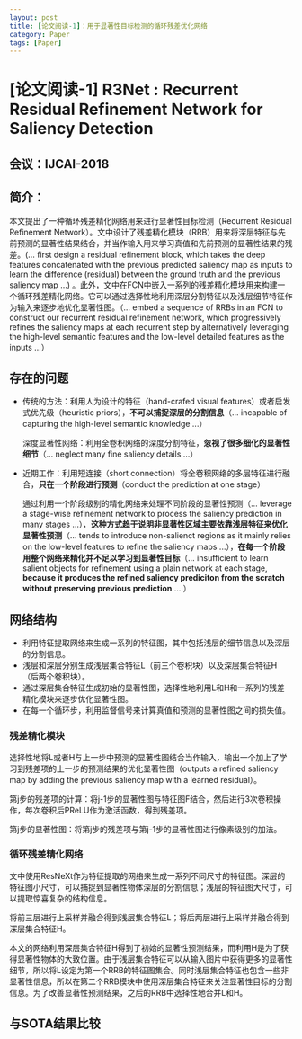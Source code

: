 ```yaml
---
layout: post
title: [论文阅读-1]：用于显著性目标检测的循环残差优化网络
category: Paper
tags: [Paper]
---
```


# [论文阅读-1] R3Net : Recurrent Residual Refinement Network for Saliency Detection

## 会议：IJCAI-2018

## 简介：

本文提出了一种循环残差精化网络用来进行显著性目标检测（Recurrent Residual Refinement Network）。文中设计了残差精化模块（RRB）用来将深层特征与先前预测的显著性结果结合，并当作输入用来学习真值和先前预测的显著性结果的残差。(... first design a residual refinement block, which takes the deep features concatenated with the previous predicted saliency map as inputs to learn the difference (residual) between the ground truth and the previous saliency map ...) 。此外，文中在FCN中嵌入一系列的残差精化模块用来构建一个循环残差精化网络。它可以通过选择性地利用深层分割特征以及浅层细节特征作为输入来逐步地优化显著性图。（... embed a sequence of RRBs in an FCN to construct our recurrent residual refinement network, which progressively refines the saliency maps at each recurrent step by alternatively leveraging the high-level semantic features and the low-level detailed features as the inputs ...）

## 存在的问题

- 传统的方法：利用人为设计的特征（hand-crafed visual features）或者启发式优先级（heuristic priors），**不可以捕捉深层的分割信息**（... incapable of capturing the high-level semantic knowledge ...）

  深度显著性网络：利用全卷积网络的深度分割特征，**忽视了很多细化的显著性细节**（... neglect many fine saliency details ...）

- 近期工作：利用短连接（short connection）将全卷积网络的多层特征进行融合，**只在一个阶段进行预测**（conduct the prediction at one stage）

  通过利用一个阶段级别的精化网络来处理不同阶段的显著性预测（... leverage a stage-wise refinement network to process the saliency prediction in many stages ...），**这种方式趋于说明非显著性区域主要依靠浅层特征来优化显著性预测**（... tends to introduce non-salienct regions as it mainly relies on the low-level features to refine the saliency maps ...），**在每一个阶段用整个网络来精化并不足以学习到显著性目标**（... insufficient to learn salient objects for refinement using a plain network at each stage, **because it produces the refined saliency prediciton from the scratch without preserving previous prediction** ... ）

## 网络结构

- 利用特征提取网络来生成一系列的特征图，其中包括浅层的细节信息以及深层的分割信息。
- 浅层和深层分别生成浅层集合特征L（前三个卷积块）以及深层集合特征H（后两个卷积块）。
- 通过深层集合特征生成初始的显著性图，选择性地利用L和H和一系列的残差精化模块来逐步优化显著性图。
- 在每一个循环步，利用监督信号来计算真值和预测的显著性图之间的损失值。

### 残差精化模块

选择性地将L或者H与上一步中预测的显著性图结合当作输入，输出一个加上了学习到残差项的上一步的预测结果的优化显著性图（outputs a refined saliency map by adding the previous saliency map with a learned residual）。

第j步的残差项的计算：将j-1步的显著性图与特征图F结合，然后进行3次卷积操作，每次卷积后PReLU作为激活函数，得到残差项。

第j步的显著性图：将第j步的残差项与第j-1步的显著性图进行像素级别的加法。

### 循环残差精化网络

文中使用ResNeXt作为特征提取的网络来生成一系列不同尺寸的特征图。深层的特征图小尺寸，可以捕捉到显著性物体深层的分割信息；浅层的特征图大尺寸，可以提取惊喜复杂的结构信息。

将前三层进行上采样并融合得到浅层集合特征L；将后两层进行上采样并融合得到深层集合特征H。

本文的网络利用深层集合特征H得到了初始的显著性预测结果，而利用H是为了获得显著性物体的大致位置。由于浅层集合特征可以从输入图片中获得更多的显著性细节，所以将L设定为第一个RRB的特征图集合。同时浅层集合特征也包含一些非显著性信息，所以在第二个RRB模块中使用深层集合特征来关注显著性目标的分割信息。为了改善显著性预测结果，之后的RRB中选择性地合并L和H。

## 与SOTA结果比较







